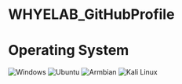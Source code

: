 # WHYELAB_GitHubProfile

# Operating System 
![Windows]()
![Ubuntu]()
![Armbian]()
![Kali Linux](https://github.com/YEOWEIHNGWHYELAB/WHYELAB_GitHubProfile/blob/main/OperatingSystemIcon/kalilinux.png)
